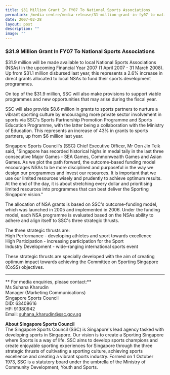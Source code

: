 ```yaml
---
title: $31 Million Grant In FY07 To National Sports Associations
permalink: /media-centre/media-release/31-million-grant-in-fy07-to-national-sports-associations/
date: 2007-02-28
layout: post
description: ""
image: ""
---
```

### **$31.9 Million Grant In FY07 To National Sports Associations**

$31.9 million will be made available to local National Sports Associations (NSAs) in the upcoming Financial Year 2007 (1 April 2007 - 31 March 2008). Up from $31.1 million disbursed last year, this represents a 2.6% increase in direct grants allocated to local NSAs to fund their sports development programmes.

On top of the $31.9 million, SSC will also make provisions to support viable programmes and new opportunities that may arise during the fiscal year.

SSC will also provide $8.6 million in grants to sports partners to nurture a vibrant sporting culture by encouraging more private sector involvement in sports via SSC's Sports Partnership Promotion Programme and Sports Education Programme, with the latter being a collaboration with the Ministry of Education. This represents an increase of 43% in grants to sports partners, up from $6 million last year.

Singapore Sports Council's (SSC) Chief Executive Officer, Mr Oon Jin Teik said, "Singapore has recorded historical highs in medal tally in the last three consecutive Major Games - SEA Games, Commonwealth Games and Asian Games. As we plot the path forward, the outcome-based funding model encourages NSAs to be more disciplined and purposeful in the way we design our programmes and invest our resources. It is important that we use our limited resources wisely and prudently to achieve optimum results. At the end of the day, it is about stretching every dollar and prioritising limited resources into programmes that can best deliver the Sporting Singapore vision."

The allocation of NSA grants is based on SSC's outcome-funding model, which was launched in 2005 and implemented in 2006. Under the funding model, each NSA programme is evaluated based on the NSAs ability to adhere and align itself to SSC's three strategic thrusts.

The three strategic thrusts are:<br>
High Performance - developing athletes and sport towards excellence<br>
High Participation - increasing participation for the Sport<br>
Industry Development - wide-ranging international sports event

These strategic thrusts are specially developed with the aim of creating optimum impact towards achieving the Committee on Sporting Singapore (CoSS) objectives.

---

** For media enquiries, please contact:**
<br>
Ms Suhana Kharudin
<br>
Manager (Marketing Communications)
<br>
Singapore Sports Council
<br>
DID: 63409616
<br>
HP: 91380942
<br>
Email: [suhana_kharudin@ssc.gov.sg](mailto:suhana_kharudin@ssc.gov.sg)

**About Singapore Sports Council**
<br>
The Singapore Sports Council (SSC) is Singapore's lead agency tasked with developing sports in Singapore. Our vision is to create a Sporting Singapore where Sports is a way of life. SSC aims to develop sports champions and create enjoyable sporting experiences for Singapore through the three strategic thrusts of cultivating a sporting culture, achieving sports excellence and creating a vibrant sports industry. Formed on 1 October 1973, SSC is a statutory board under the umbrella of the Ministry of Community Development, Youth and Sports.